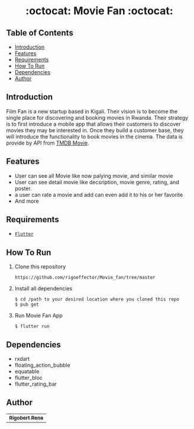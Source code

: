 

<h1 align="center">:octocat: Movie Fan :octocat:</h1>

## Table of Contents

- [Introduction](#introduction)
- [Features](#features)
- [Requirements](#requirements)
- [How To Run](howtorun)
- [Dependencies](#dependencies)
- [Author](#author)

## Introduction
Film Fan is a new startup based in Kigali. Their vision is to become the single place for discovering and booking movies in Rwanda. Their strategy is to first introduce a mobile app that allows their customers to discover movies they may be interested in. Once they build a customer base, they will introduce the functionality to book movies in the cinema. The data is provide by API from <a href="https://www.themoviedb.org/documentation/api">TMDB Movie</a>.


## Features
* User can see all Movie like now palying movie, and similar movie
* User can see detail movie like decsription, movie genre, rating, and poster.
* a user can rate a movie and add can even add it to his or her favorite
* And more

## Requirements
* [`Flutter`](http://flutter.dev/) 


## How To Run

1. Clone this repository
   ```
   https://github.com/rigoeffector/Movie_fan/tree/master
   ```
2. Install all dependencies 
   ```
   $ cd /path to your desired location where you cloned this repo
   $ pub get
   ```
3. Run Movie Fan App

   ```
   $ flutter run
   ```


## Dependencies

  
  * rxdart
  * floating_action_bubble
  * equatable
  * flutter_bloc
  * flutter_rating_bar
 



## Author
<center>
  <table>
    <tr>
      <td align="center">
        <a href="https://github.com/rigoeffector">
          <sub><b>Rigobert  Rene</b></sub>
        </a>
      </td>
    </tr>
  </table>
</center>

